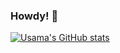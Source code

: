 ### Howdy! 👋

[![Usama's GitHub stats](https://github-readme-stats.vercel.app/api?username=ubaig54)](https://github.com/ubaig54/github-readme-stats)

<!--
**ubaig54/ubaig54** is a ✨ _special_ ✨ repository because its `README.md` (this file) appears on your GitHub profile.

Here are some ideas to get you started:

- 🔭 I’m currently working on ...
- 🌱 I’m currently learning ...
- 👯 I’m looking to collaborate on ...
- 🤔 I’m looking for help with ...
- 💬 Ask me about ...
- 📫 How to reach me: ...
- 😄 Pronouns: ...
- ⚡ Fun fact: ...
-->
